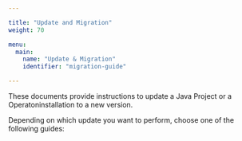 ```yaml
---

title: "Update and Migration"
weight: 70

menu:
  main:
    name: "Update & Migration"
    identifier: "migration-guide"

---
```


These documents provide instructions to update a Java Project or a Operatoninstallation to a new version.

Depending on which update you want to perform, choose one of the following guides:
